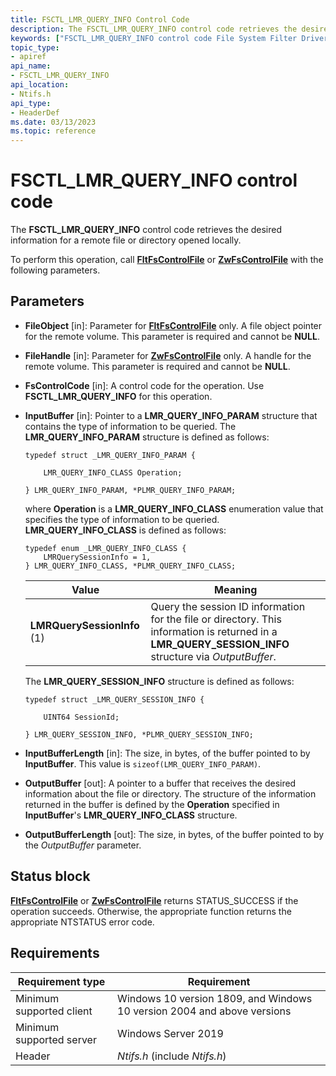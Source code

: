 ```yaml
---
title: FSCTL_LMR_QUERY_INFO Control Code
description: The FSCTL_LMR_QUERY_INFO control code retrieves the desired information for a remote file or directory opened locally.
keywords: ["FSCTL_LMR_QUERY_INFO control code File System Filter Drivers"]
topic_type:
- apiref
api_name:
- FSCTL_LMR_QUERY_INFO
api_location:
- Ntifs.h
api_type:
- HeaderDef
ms.date: 03/13/2023
ms.topic: reference
---
```


# FSCTL_LMR_QUERY_INFO control code

The **FSCTL_LMR_QUERY_INFO** control code retrieves the desired information for a remote file or directory opened locally.

To perform this operation, call [**FltFsControlFile**](/windows-hardware/drivers/ddi/fltkernel/nf-fltkernel-fltfscontrolfile) or [**ZwFsControlFile**](/previous-versions/ff566462(v=vs.85)) with the following parameters.

## Parameters

- **FileObject** [in]: Parameter for [**FltFsControlFile**](/windows-hardware/drivers/ddi/fltkernel/nf-fltkernel-fltfscontrolfile) only. A file object pointer for the remote volume. This parameter is required and cannot be **NULL**.

- **FileHandle** [in]: Parameter for [**ZwFsControlFile**](/previous-versions/ff566462(v=vs.85)) only. A handle for the remote volume. This parameter is required and cannot be **NULL**.

- **FsControlCode** [in]: A control code for the operation. Use **FSCTL_LMR_QUERY_INFO** for this operation.

- **InputBuffer** [in]: Pointer to a **LMR_QUERY_INFO_PARAM** structure that contains the type of information to be queried. The **LMR_QUERY_INFO_PARAM** structure is defined as follows:

  ``` syntax
  typedef struct _LMR_QUERY_INFO_PARAM { 
  
      LMR_QUERY_INFO_CLASS Operation; 
  
  } LMR_QUERY_INFO_PARAM, *PLMR_QUERY_INFO_PARAM;
  
  ```
  
  where **Operation** is a **LMR_QUERY_INFO_CLASS** enumeration value that specifies the type of information to be queried. **LMR_QUERY_INFO_CLASS** is defined as follows:
  
  ``` syntax
  typedef enum _LMR_QUERY_INFO_CLASS {
      LMRQuerySessionInfo = 1,
  } LMR_QUERY_INFO_CLASS, *PLMR_QUERY_INFO_CLASS;
  ```
  
  | Value | Meaning |
  | ----- | ------- |
  | **LMRQuerySessionInfo** (1) | Query the session ID information for the file or directory. This information is returned in a **LMR_QUERY_SESSION_INFO** structure via *OutputBuffer*. |
  
  The **LMR_QUERY_SESSION_INFO** structure is defined as follows:
  
  ``` syntax
  typedef struct _LMR_QUERY_SESSION_INFO { 
  
      UINT64 SessionId; 
  
  } LMR_QUERY_SESSION_INFO, *PLMR_QUERY_SESSION_INFO;
  ```

- **InputBufferLength** [in]: The size, in bytes, of the buffer pointed to by **InputBuffer**. This value is ```sizeof(LMR_QUERY_INFO_PARAM)```.

- **OutputBuffer** [out]: A pointer to a buffer that receives the desired information about the file or directory. The structure of the information returned in the buffer is defined by the **Operation** specified in **InputBuffer**'s **LMR_QUERY_INFO_CLASS** structure.

- **OutputBufferLength** [out]: The size, in bytes, of the buffer pointed to by the *OutputBuffer* parameter.

## Status block

[**FltFsControlFile**](/windows-hardware/drivers/ddi/fltkernel/nf-fltkernel-fltfscontrolfile) or [**ZwFsControlFile**](/previous-versions/ff566462(v=vs.85)) returns STATUS_SUCCESS if the operation succeeds. Otherwise, the appropriate function returns the appropriate NTSTATUS error code.

## Requirements

| Requirement type | Requirement |
| ---------------- | ----------- |
| Minimum supported client | Windows 10 version 1809, and Windows 10 version 2004 and above versions |
| Minimum supported server | Windows Server 2019 |
| Header | *Ntifs.h* (include *Ntifs.h*) |
